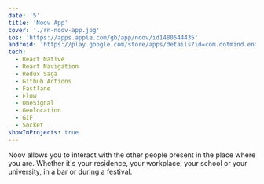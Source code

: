 ```yaml
---
date: '5'
title: 'Noov App'
cover: './rn-noov-app.jpg'
ios: 'https://apps.apple.com/gb/app/noov/id1480544435'
android: 'https://play.google.com/store/apps/details?id=com.dotmind.entourage&hl=fr'
tech:
  - React Native
  - React Navigation
  - Redux Saga
  - Github Actions
  - Fastlane
  - Flow
  - OneSignal
  - Geolocation
  - GIF
  - Socket
showInProjects: true
---
```


Noov allows you to interact with the other people present in the place where you are. Whether it's your residence, your workplace, your school or your university, in a bar or during a festival.

